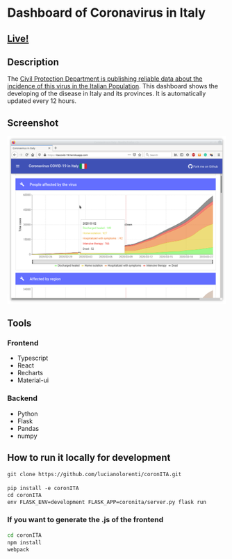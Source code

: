 # Dashboard of Coronavirus in Italy
## [Live!](http://italiacovid.online/)

## Description 
The [Civil Protection Department is publishing reliable data about the incidence of this virus in the Italian Population](https://github.com/pcm-dpc/COVID-19).
This dashboard shows the developing of the disease in Italy and its provinces. It is automatically updated every 12 hours.

## Screenshot

![Screenshot](/doc/screenshot.png)

## Tools
### Frontend 
 * Typescript
 * React
 * Recharts
 * Material-ui
 
### Backend
  * Python
  * Flask
  * Pandas
  * numpy

## How to run it locally for development
```
git clone https://github.com/lucianolorenti/coronITA.git

pip install -e coronITA
cd coronITA
env FLASK_ENV=development FLASK_APP=coronita/server.py flask run
```
### If you want to generate the .js of the frontend
```bash
cd coronITA
npm install
webpack
```
